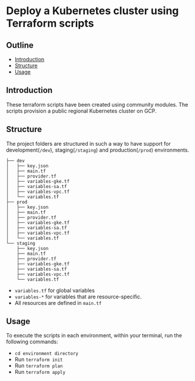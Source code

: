 # Deploy a Kubernetes cluster using Terraform scripts

## Outline
* [Introduction](#introduction)
* [Structure](#structure)
* [Usage]()

## Introduction
These terraform scripts have been created using community modules. The scripts provision a public regional Kubernetes cluster on GCP.

## Structure
The project folders are structured in such a way to have support for development(`/dev`), staging(`/staging`) and production(`/prod`) environments.

```
├── dev
│   ├── key.json
│   ├── main.tf
│   ├── provider.tf
│   ├── variables-gke.tf
│   ├── variables-sa.tf
│   ├── variables-vpc.tf
│   └── variables.tf
├── prod
│   ├── key.json
│   ├── main.tf
│   ├── provider.tf
│   ├── variables-gke.tf
│   ├── variables-sa.tf
│   ├── variables-vpc.tf
│   └── variables.tf
└── staging
    ├── key.json
    ├── main.tf
    ├── provider.tf
    ├── variables-gke.tf
    ├── variables-sa.tf
    ├── variables-vpc.tf
    └── variables.tf
```
* `variables.tf` for global variables
* `variables-*` for variables that are resource-specific.
* All resources are defined in `main.tf`

## Usage
To execute the scripts in each environment, within your terminal, run the following commands:

* `cd environment directory`
* Run `terraform init`
* Run `terraform plan`
* Run `terraform apply`
